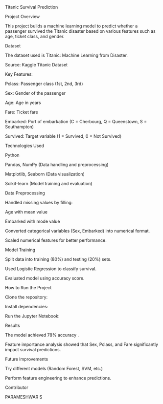 Titanic Survival Prediction

Project Overview

This project builds a machine learning model to predict whether a passenger survived the Titanic disaster based on various features such as age, ticket class, and gender.

Dataset

The dataset used is Titanic: Machine Learning from Disaster.

Source: Kaggle Titanic Dataset

Key Features:

Pclass: Passenger class (1st, 2nd, 3rd)

Sex: Gender of the passenger

Age: Age in years

Fare: Ticket fare

Embarked: Port of embarkation (C = Cherbourg, Q = Queenstown, S = Southampton)

Survived: Target variable (1 = Survived, 0 = Not Survived)

Technologies Used

Python

Pandas, NumPy (Data handling and preprocessing)

Matplotlib, Seaborn (Data visualization)

Scikit-learn (Model training and evaluation)

Data Preprocessing

Handled missing values by filling:

Age with mean value

Embarked with mode value

Converted categorical variables (Sex, Embarked) into numerical format.

Scaled numerical features for better performance.

Model Training

Split data into training (80%) and testing (20%) sets.

Used Logistic Regression to classify survival.

Evaluated model using accuracy score.

How to Run the Project

Clone the repository:

Install dependencies:

Run the Jupyter Notebook:

Results

The model achieved 78% accuracy .

Feature importance analysis showed that Sex, Pclass, and Fare significantly impact survival predictions.

Future Improvements

Try different models (Random Forest, SVM, etc.)

Perform feature engineering to enhance predictions.

Contributor

PARAMESHWAR S

